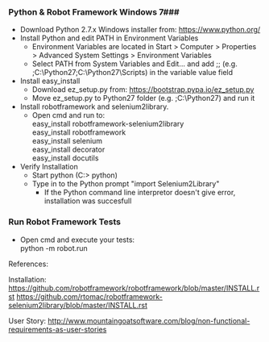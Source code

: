 ### Python & Robot Framework Windows 7###

 *	Download Python 2.7.x Windows installer from: https://www.python.org/
 *	Install Python and edit PATH in Environment Variables
	 *	Environment Variables are located in Start > Computer > Properties > Advanced System Settings >
		Environment Variables
	 *	Select PATH from System Variables and Edit... and add ;<InstallationDir>;<ScriptsDir>
		(e.g. ;C:\Python27;C:\Python27\Scripts) in the variable value field
 *	Install easy_install
	 *	Download ez_setup.py from: https://bootstrap.pypa.io/ez_setup.py
	 *	Move ez_setup.py to Python27 folder (e.g. ;C:\Python27) and run it
 *	Install robotframework and selenium2library.
	 *	Open cmd and run to:  
			easy_install robotframework-selenium2library  
		 	easy_install robotframework  
		 	easy_install selenium  
		 	easy_install decorator  
		 	easy_install docutils
 *	Verify Installation
	 *	Start python (C:\> python)
	 *	Type in to the Python prompt "import Selenium2Library"
		 *	If the Python command line interpretor doesn't give error, installation was succesfull
		 
### Run Robot Framework Tests ###

 *	Open cmd and execute your tests:  
		python -m robot.run <filename>
   


References:

Installation:
https://github.com/robotframework/robotframework/blob/master/INSTALL.rst
https://github.com/rtomac/robotframework-selenium2library/blob/master/INSTALL.rst

User Story:
http://www.mountaingoatsoftware.com/blog/non-functional-requirements-as-user-stories
